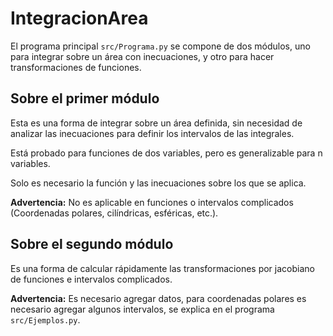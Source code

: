 # IntegracionArea

El programa principal ``src/Programa.py`` se compone de dos módulos, uno para integrar sobre un área con inecuaciones, y otro para hacer transformaciones de funciones.

## Sobre el primer módulo

Esta es una forma de integrar sobre un área definida, sin necesidad de analizar las inecuaciones para definir los intervalos de las integrales.

Está probado para funciones de dos variables, pero es generalizable para n variables.

Solo es necesario la función y las inecuaciones sobre los que se aplica.

**Advertencia:** No es aplicable en funciones o intervalos complicados (Coordenadas polares, cilíndricas, esféricas, etc.).

## Sobre el segundo módulo

Es una forma de calcular rápidamente las transformaciones por jacobiano de funciones e intervalos complicados.

**Advertencia:** Es necesario agregar datos, para coordenadas polares es necesario agregar algunos intervalos, se explica en el programa ``src/Ejemplos.py``.
